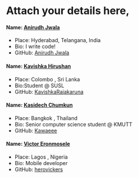 # Attach your details here,

#### Name: [Anirudh Jwala](github.com/anirudh-jwala)

- Place: Hyderabad, Telangana, India
- Bio: I write code!
- GitHub: [Anirudh Jwala](github.com/anirudh-jwala)

#### Name: [Kavishka Hirushan](github.com/KavishkaRajakaruna)

- Place: Colombo , Sri Lanka
- Bio:Student @ SUSL
- GitHub: [KavishkaRajakaruna](github.com/KavishkaRajakakruna)

#### Name: [Kasidech Chumkun](github.com/Kawaeee)

- Place: Bangkok , Thailand
- Bio: Senior computer science student @ KMUTT
- GitHub: [Kawaeee](github.com/Kawaeee)

#### Name: [Victor Eronmosele](github.com/herovickers)

- Place: Lagos , Nigeria
- Bio: Mobile developer
- GitHub: [herovickers](github.com/herovickers)
